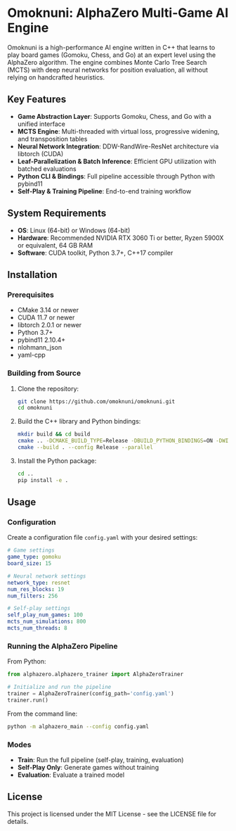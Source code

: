 # Omoknuni: AlphaZero Multi-Game AI Engine

Omoknuni is a high-performance AI engine written in C++ that learns to play board games (Gomoku, Chess, and Go) at an expert level using the AlphaZero algorithm. The engine combines Monte Carlo Tree Search (MCTS) with deep neural networks for position evaluation, all without relying on handcrafted heuristics.

## Key Features

- **Game Abstraction Layer**: Supports Gomoku, Chess, and Go with a unified interface
- **MCTS Engine**: Multi-threaded with virtual loss, progressive widening, and transposition tables
- **Neural Network Integration**: DDW-RandWire-ResNet architecture via libtorch (CUDA)
- **Leaf-Parallelization & Batch Inference**: Efficient GPU utilization with batched evaluations
- **Python CLI & Bindings**: Full pipeline accessible through Python with pybind11
- **Self-Play & Training Pipeline**: End-to-end training workflow

## System Requirements

- **OS**: Linux (64-bit) or Windows (64-bit)
- **Hardware**: Recommended NVIDIA RTX 3060 Ti or better, Ryzen 5900X or equivalent, 64 GB RAM
- **Software**: CUDA toolkit, Python 3.7+, C++17 compiler

## Installation

### Prerequisites

- CMake 3.14 or newer
- CUDA 11.7 or newer
- libtorch 2.0.1 or newer
- Python 3.7+
- pybind11 2.10.4+
- nlohmann_json
- yaml-cpp

### Building from Source

1. Clone the repository:
   ```bash
   git clone https://github.com/omoknuni/omoknuni.git
   cd omoknuni
   ```

2. Build the C++ library and Python bindings:
   ```bash
   mkdir build && cd build
   cmake .. -DCMAKE_BUILD_TYPE=Release -DBUILD_PYTHON_BINDINGS=ON -DWITH_TORCH=ON
   cmake --build . --config Release --parallel
   ```

3. Install the Python package:
   ```bash
   cd ..
   pip install -e .
   ```

## Usage

### Configuration

Create a configuration file `config.yaml` with your desired settings:

```yaml
# Game settings
game_type: gomoku
board_size: 15

# Neural network settings
network_type: resnet
num_res_blocks: 19
num_filters: 256

# Self-play settings
self_play_num_games: 100
mcts_num_simulations: 800
mcts_num_threads: 8
```

### Running the AlphaZero Pipeline

From Python:

```python
from alphazero.alphazero_trainer import AlphaZeroTrainer

# Initialize and run the pipeline
trainer = AlphaZeroTrainer(config_path='config.yaml')
trainer.run()
```

From the command line:

```bash
python -m alphazero_main --config config.yaml
```

### Modes

- **Train**: Run the full pipeline (self-play, training, evaluation)
- **Self-Play Only**: Generate games without training
- **Evaluation**: Evaluate a trained model

## License

This project is licensed under the MIT License - see the LICENSE file for details.